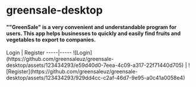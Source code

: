 # greensale-desktop
<h4>""GreenSale" is a very convenient and understandable program for users. This app helps businesses to quickly and easily find fruits and vegetables to export to companies.</h4>
Login | Register
-----|-----
![Login](https://github.com/greensaleuz/greensale-desktop/assets/123434293/e59d40d0-7eea-4c09-a317-22f71440d705) | ![Register](https://github.com/greensaleuz/greensale-desktop/assets/123434293/929dd4cc-c2af-46d7-9e95-a0c41a0058e4)



